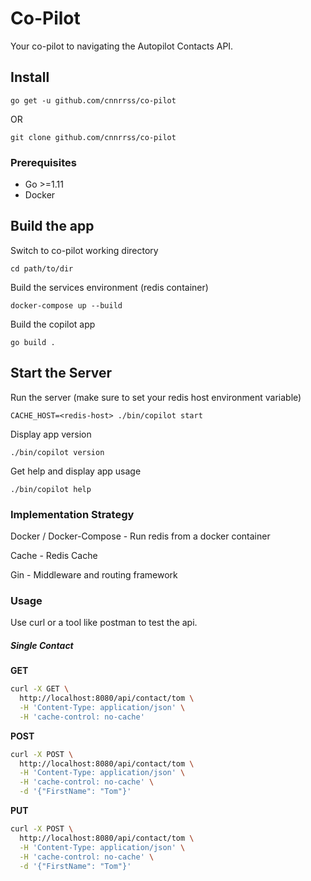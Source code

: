 # Co-Pilot

Your co-pilot to navigating the Autopilot Contacts API.

## Install

`go get -u github.com/cnnrrss/co-pilot`

OR 

`git clone github.com/cnnrrss/co-pilot`

### Prerequisites

- Go >=1.11
- Docker

## Build the app

Switch to co-pilot working directory

`cd path/to/dir`

Build the services environment (redis container)

`docker-compose up --build`

Build the copilot app

`go build .`

## Start the Server

Run the server (make sure to set your redis host environment variable)

`CACHE_HOST=<redis-host> ./bin/copilot start`

Display app version

`./bin/copilot version`

Get help and display app usage

`./bin/copilot help`

### Implementation Strategy
Docker / Docker-Compose - Run redis from a docker container

Cache - Redis Cache

Gin - Middleware and routing framework

### Usage

Use curl or a tool like postman to test the api.

##### Single Contact

**GET** 
```bash
curl -X GET \
  http://localhost:8080/api/contact/tom \
  -H 'Content-Type: application/json' \
  -H 'cache-control: no-cache'
```

**POST**
```bash
curl -X POST \
  http://localhost:8080/api/contact/tom \
  -H 'Content-Type: application/json' \
  -H 'cache-control: no-cache' \
  -d '{"FirstName": "Tom"}'
```

**PUT**
```bash
curl -X POST \
  http://localhost:8080/api/contact/tom \
  -H 'Content-Type: application/json' \
  -H 'cache-control: no-cache' \
  -d '{"FirstName": "Tom"}'
```
